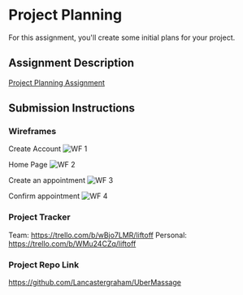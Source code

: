 # Project Planning
For this assignment, you'll create some initial plans for your project.

## Assignment Description
[Project Planning Assignment](https://education.launchcode.org/liftoff/modules/assignments/project-planning)

## Submission Instructions

### Wireframes
Create Account
![WF 1](https://user-images.githubusercontent.com/69994660/129125588-a374d97b-faf8-496c-83e4-0f2c6f098993.png)

Home Page
![WF 2](https://user-images.githubusercontent.com/69994660/129125592-ecad0a33-ec45-4159-a258-ceffee33109c.png)

Create an appointment
![WF 3](https://user-images.githubusercontent.com/69994660/129125594-bdf28cbd-4e5f-46fd-b2ee-c4b6e6a95dff.png)

Confirm appointment
![WF 4](https://user-images.githubusercontent.com/69994660/129125595-59ac9994-a80d-487d-a4d7-92c979477960.png)


### Project Tracker

Team: https://trello.com/b/wBjo7LMR/liftoff
Personal: https://trello.com/b/WMu24CZq/liftoff

### Project Repo Link

<!-- needs to be changed to liftoff's provided account -->
https://github.com/Lancastergraham/UberMassage
